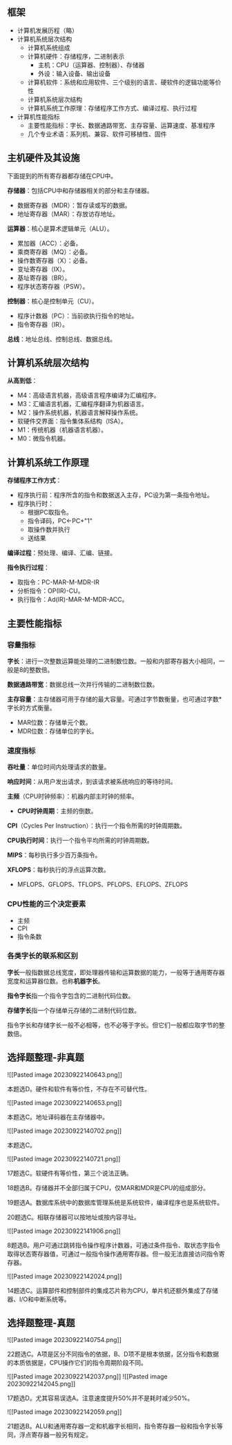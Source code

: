 
## 框架

- 计算机发展历程（略）
- 计算机系统层次结构
	- 计算机系统组成
	- 计算机硬件：存储程序，二进制表示
		- 主机：CPU（运算器、控制器）、存储器
		- 外设：输入设备、输出设备
	- 计算机软件：系统和应用软件、三个级别的语言、硬软件的逻辑功能等价性
	- 计算机系统层次结构
	- 计算机系统工作原理：存储程序工作方式、编译过程、执行过程
- 计算机性能指标
	- 主要性能指标：字长、数据通路带宽、主存容量、运算速度、基准程序
	- 几个专业术语：系列机、兼容、软件可移植性、固件

## 主机硬件及其设施

下面提到的所有寄存器都存储在CPU中。

**存储器**：包括CPU中和存储器相关的部分和主存储器。
- 数据寄存器（MDR）：暂存读或写的数据。
- 地址寄存器（MAR）：存放访存地址。

**运算器**：核心是算术逻辑单元（ALU）。
- 累加器（ACC）：必备。
- 乘商寄存器（MQ）：必备。
- 操作数寄存器（X）：必备。
- 变址寄存器（IX）。
- 基址寄存器（BR）。
- 程序状态寄存器（PSW）。

**控制器**：核心是控制单元（CU）。
- 程序计数器（PC）：当前欲执行指令的地址。
- 指令寄存器（IR）。

**总线**：地址总线、控制总线、数据总线。

## 计算机系统层次结构

**从高到低**：
- M4：高级语言机器，高级语言程序编译为汇编程序。
- M3：汇编语言机器，汇编程序翻译为机器语言。
- M2：操作系统机器，机器语言解释操作系统。
- 软硬件交界面：指令集体系结构（ISA）。
- M1：传统机器（机器语言机器）。
- M0：微指令机器。

## 计算机系统工作原理

**存储程序工作方式**：
- 程序执行前：程序所含的指令和数据送入主存，PC设为第一条指令地址。
- 程序执行时：
	- 根据PC取指令。
	- 指令译码，PC<-PC+"1"
	- 取操作数并执行
	- 送结果

**编译过程**：预处理、编译、汇编、链接。

**指令执行过程**：
- 取指令：PC-MAR-M-MDR-IR
- 分析指令：OP(IR)-CU。
- 执行指令：Ad(IR)-MAR-M-MDR-ACC。

## 主要性能指标

### 容量指标

**字长**：进行一次整数运算能处理的二进制数位数。一般和内部寄存器大小相同，一般是8的整数倍。

**数据通路带宽**：数据总线一次并行传输的二进制数位数。

**主存容量**：主存储器可用于存储的最大容量。可通过字节数衡量，也可通过字数\*字长的方式衡量。
- MAR位数：存储单元个数。
- MDR位数：存储单位的字长。

### 速度指标

**吞吐量**：单位时间内处理请求的数量。

**响应时间**：从用户发出请求，到该请求被系统响应的等待时间。

**主频**（CPU时钟频率）：机器内部主时钟的频率。
- **CPU时钟周期**：主频的倒数。

**CPI**（Cycles Per Instruction）：执行一个指令所需的时钟周期数。

**CPU执行时间**：执行一个指令平均所需的时钟周期数。

**MIPS**：每秒执行多少百万条指令。

**XFLOPS**：每秒执行的浮点运算次数。
- MFLOPS、GFLOPS、TFLOPS、PFLOPS、EFLOPS、ZFLOPS

### CPU性能的三个决定要素

- 主频
- CPI
- 指令条数

### 各类字长的联系和区别

**字长**一般指数据总线宽度，即处理器传输和运算数据的能力，一般等于通用寄存器宽度和运算器位数。也称**机器字长**。

**指令字长**指一个指令字包含的二进制代码位数。

**存储字长**指一个存储单元存储的二进制代码位数。

指令字长和存储字长一般不必相等，也不必等于字长。但它们一般都应取字节的整数倍。

## 选择题整理-非真题

![[Pasted image 20230922140643.png]]

本题选D。硬件和软件有等价性，不存在不可替代性。

![[Pasted image 20230922140653.png]]

本题选C。地址译码器在主存储器中。

![[Pasted image 20230922140702.png]]

本题选C。

![[Pasted image 20230922140721.png]]

17题选C。软硬件有等价性，第三个说法正确。

18题选B。存储器并不全部归属于CPU，仅MAR和MDR是CPU的组成部分。

19题选A。数据库系统中的数据库管理系统是系统软件，编译程序也是系统软件。

20题选C。相联存储器可以按地址或按内容寻址。

![[Pasted image 20230922141906.png]]

8题选B。用户可通过跳转指令操作程序计数器，可通过条件指令、取状态字指令取得状态寄存器值，可通过一般指令操作通用寄存器。但一般无法直接访问指令寄存器。

![[Pasted image 20230922142024.png]]

14题选C。运算部件和控制部件的集成芯片称为CPU，单片机还额外集成了存储器、I/O和中断系统等。

## 选择题整理-真题

![[Pasted image 20230922140754.png]]

22题选C。A项是区分不同指令的依据，B、D项不是根本依据，区分指令和数据的本质依据是，CPU操作它们的指令周期阶段不同。


![[Pasted image 20230922142037.png]]
![[Pasted image 20230922142045.png]]

17题选D。尤其容易误选A。注意速度提升50%并不是耗时减少50%。

![[Pasted image 20230922142059.png]]

21题选B。ALU和通用寄存器一定和机器字长相同，指令寄存器一般和指令字长等同，浮点寄存器一般另有规定。